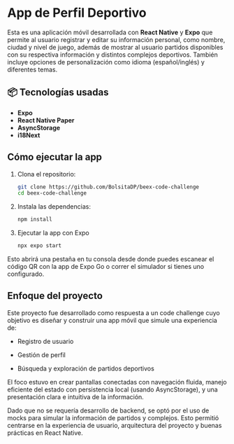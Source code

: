 # App de Perfil Deportivo

Esta es una aplicación móvil desarrollada con **React Native** y **Expo** que permite al usuario registrar y editar su información personal, como nombre, ciudad y nivel de juego, además de mostrar al usuario partidos disponibles con su respectiva información y distintos complejos deportivos. También incluye opciones de personalización como idioma (español/inglés) y diferentes temas.

## 📦 Tecnologías usadas

- **Expo**
- **React Native Paper**
- **AsyncStorage**
- **i18Next**

## Cómo ejecutar la app

1. Clona el repositorio:

   ```bash
   git clone https://github.com/BolsitaDP/beex-code-challenge
   cd beex-code-challenge

   ```

2. Instala las dependencias:

   ```bash
   npm install

   ```

3. Ejecutar la app con Expo
   ```bash
   npx expo start
   ```

Esto abrirá una pestaña en tu consola desde donde puedes escanear el código QR con la app de Expo Go o correr el simulador si tienes uno configurado.

## Enfoque del proyecto

Este proyecto fue desarrollado como respuesta a un code challenge cuyo objetivo es diseñar y construir una app móvil que simule una experiencia de:

- Registro de usuario

- Gestión de perfil

- Búsqueda y exploración de partidos deportivos

El foco estuvo en crear pantallas conectadas con navegación fluida, manejo eficiente del estado con persistencia local (usando AsyncStorage), y una presentación clara e intuitiva de la información.

Dado que no se requería desarrollo de backend, se optó por el uso de mocks para simular la información de partidos y complejos. Esto permitió centrarse en la experiencia de usuario, arquitectura del proyecto y buenas prácticas en React Native.
